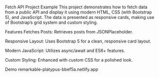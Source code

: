 Fetch API Project Example
This project demonstrates how to fetch data from a public API and display it using modern HTML, CSS (with Bootstrap 5), and JavaScript. The data is presented as responsive cards, making use of Bootstrap’s grid system and custom styling.

Features
Fetches Posts: Retrieves posts from JSONPlaceholder.

Responsive Layout: Uses Bootstrap 5 for a clean, responsive card layout.

Modern JavaScript: Utilizes async/await and ES6+ features.

Custom Styling: Enhanced with custom CSS for a polished look.

Demo remarkable-platypus-bbef5a.netlify.app


